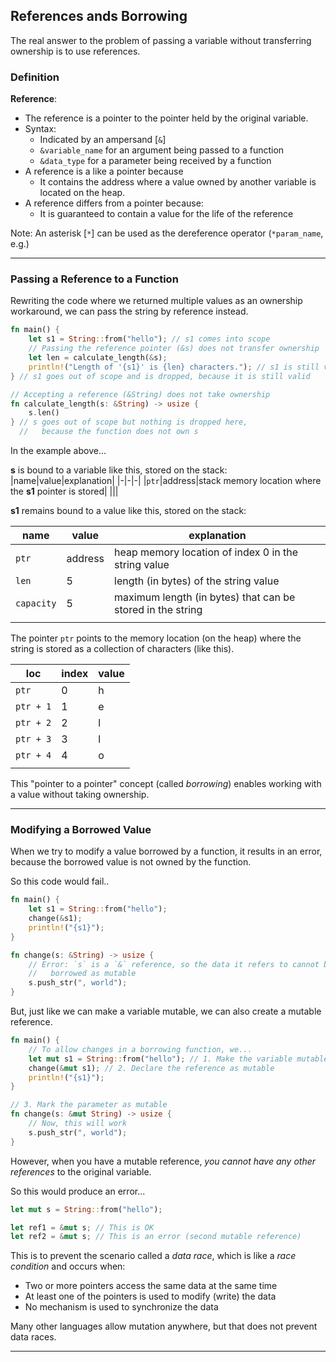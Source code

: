 ## References ands Borrowing ##

The real answer to the problem of passing a variable without transferring
ownership is to use references.

### Definition ###

**Reference**:

* The reference is a pointer to the pointer held by the original
  variable.
* Syntax:
    * Indicated by an ampersand [```&```]
    * ```&variable_name``` for an argument being passed to a function
    * ```&data_type``` for a parameter being received by a function
* A reference is a like a pointer because
    * It contains the address where a value owned by another variable is 
      located on the heap.
* A reference differs from a pointer because:
    * It is guaranteed to contain a value for the life of the reference

Note: An asterisk [```*```] can be used as the dereference operator
(```*param_name```, e.g.)

---

### Passing a Reference to a Function ###

Rewriting the code where we returned multiple values as an ownership
workaround, we can pass the string by reference instead.

```rust
fn main() {
    let s1 = String::from("hello"); // s1 comes into scope
    // Passing the reference pointer (&s) does not transfer ownership
    let len = calculate_length(&s);
    println!("Length of '{s1}' is {len} characters."); // s1 is still valid
} // s1 goes out of scope and is dropped, because it is still valid

// Accepting a reference (&String) does not take ownership
fn calculate_length(s: &String) -> usize {
    s.len()
} // s goes out of scope but nothing is dropped here,
  //   because the function does not own s
```

In the example above...

**s** is bound to a variable like this, stored on the stack:
|name|value|explanation|
|-|-|-|
|```ptr```|address|stack memory location where the **s1** pointer is stored|
|||

**s1** remains bound to a value like this, stored on the stack:

|name|value|explanation|
|-|-|-|
|```ptr```|address|heap memory location of index 0 in the string value|
|```len```|5|length (in bytes) of the string value|
|```capacity```|5|maximum length (in bytes) that can be stored in the string|
||||

The pointer ```ptr``` points to the memory location (on the heap) where the string is stored as a collection of characters (like this).

|loc|index|value|
|-|-|-|
|```ptr```|0|h|
|```ptr + 1```|1|e|
|```ptr + 2```|2|l|
|```ptr + 3```|3|l|
|```ptr + 4```|4|o|
||||

This "pointer to a pointer" concept (called *borrowing*) enables working
with a value without taking ownership.

---

### Modifying a Borrowed Value ###

When we try to modify a value borrowed by a function, it results in an
error, because the borrowed value is not owned by the function.

So this code would fail..

```rust
fn main() {
    let s1 = String::from("hello");
    change(&s1);
    println!("{s1}");
}

fn change(s: &String) -> usize {
    // Error: `s` is a `&` reference, so the data it refers to cannot be
    //   borrowed as mutable
    s.push_str(", world");
}
```

But, just like we can make a variable mutable, we can also create a
mutable reference.

```rust
fn main() {
    // To allow changes in a borrowing function, we...
    let mut s1 = String::from("hello"); // 1. Make the variable mutable
    change(&mut s1); // 2. Declare the reference as mutable
    println!("{s1}");
}

// 3. Mark the parameter as mutable
fn change(s: &mut String) -> usize {
    // Now, this will work
    s.push_str(", world");
}
```

However, when you have a mutable reference, *you cannot have any other
references* to the original variable.

So this would produce an error...

```rust
let mut s = String::from("hello");

let ref1 = &mut s; // This is OK
let ref2 = &mut s; // This is an error (second mutable reference)
```

This is to prevent the scenario called a *data race*, which is like a
*race condition* and occurs when:

* Two or more pointers access the same data at the same time
* At least one of the pointers is used to modify (write) the data
* No mechanism is used to synchronize the data

Many other languages allow mutation anywhere, but that does not prevent
data races.

---
